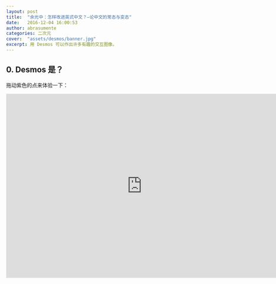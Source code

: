 ```yaml
---
layout: post
title:  "余光中：怎样改进英式中文？—论中文的常态与变态"
date:   2016-12-04 16:00:53
author: abrasumente
categories: 二次元
cover:  "assets/desmos/banner.jpg"
excerpt: 用 Desmos 可以作出许多有趣的交互图像。
---
```


## 0. Desmos 是？

拖动紫色的点来体验一下：
<iframe src="https://www.desmos.com/calculator/zsd9pilokm?embed" width="736px" height="500px" style="border: none" frameBorder=0 />

可以看出，Desmos 就是用来画交互式图像的。

## 1. 入门
这个可以看官方的视频教学，这里我选出一些必要的 (YouTube)：

1. [函数](http://learn.desmos.com/functions)
2. [列表](http://learn.desmos.com/lists)
3. [点](http://learn.desmos.com/points)
4. [限制](http://learn.desmos.com/restrictions)
5. [滑块](http://learn.desmos.com/sliders)

每个视频一分钟，五个都很直观，简单到关掉声音也能看懂（雾）。

如果看不了，也可以看[文字版](https://desmos.s3.amazonaws.com/Desmos_User_Guide_ZH-CN.pdf)。但是因为没有视频来的那么简单，所以不推荐。

## 2. 用单位圆画正弦函数图像
### 2.0 原型
参见湘教版高中必修（一）第 39 页顶图（那个图实在太反人类）。或下图（来自玄数）：
![单位圆和正弦函数图像]({{ site.url }}/assets/desmos/unit-circle-and-sine-graph.gif)

### 2.1 画图
设旋转角度为 $\alpha$，圆心横坐标（随意选取）$C_x=-\frac{\pi}{2}$。然后从易到难开始画吧。

#### 2.1.0  画 $y = \pm1$
$$y = [1, {-1}]$$
![y=+-1]({{ site.url }}/assets/desmos/lines-of-pm1.png)
上面是用列表的写法。它等价于下面两条：
$$y=1$$$$y=-1$$

#### 2.1.1 画单位圆
直接上圆的方程：
$$x^2+y^2=1$$
![圆心在原点的圆]({{ site.url }}/assets/desmos/unit-circle-sitting-on-the-origin.png)
然而圆心落在原点，与期望不符。于是将它向左平移：
$$(x-C_x)^2+y^2=1$$
![平移之后的圆]({{ site.url }}/assets/desmos/well-placed-unit-circle.png)
平移多少随你定，看着舒服就行。

#### 2.1.2 画终边和三角函数线
##### 2.1.2.0 交点坐标

先求出终边和单位圆的交点坐标会方便许多。设终边与单位圆相交与 $P$ 点。明显它的纵坐标为 $\sin{\alpha}$。至于横坐标，由于单位圆刚才已经向左平移，$P$ 点也要随之平移。综上就有：
$$P(\cos{\alpha}+C_x,\sin{\alpha})$$
放到 Desmos 就是：
$$P_x=\cos{\alpha}+C_x$$ $$P_y=\sin{\alpha}$$
然后我们可以画出交点 $P$：
$$(P_x,P_y)$$
![pi/2时P点位置]({{ site.url }}/assets/desmos/drawing-point-p.png)

##### 2.1.2.1 作正弦线
$$x=P_x$$
![半吊子正弦线]({{ site.url }}/assets/desmos/horrible-sine-line.png)

这能叫正弦线吗！？限制一下：
$$x=P_x\{0<y<P_y\}$$
![2/3吊子正弦线]({{ site.url }}/assets/desmos/not-so-perfect-sine-line.png)

这个就比刚才的好多了。可是还是有一点问题，就是当 $P_y<0$ 时，限制条件就会变成这种鬼畜东西：$0<y<-1$。所以，$0$ 和 $P_y$ 应该取小的放在左边，大的放在右边。就有：
$$x=P_x\{\min(0,P_y)<y<\max(0,P_y)\}$$
![完美正弦线]({{ site.url }}/assets/desmos/sine-line.png)

##### 2.1.2.2 作终边
可以拿一次函数来作：
$$y=x$$
![y=x]({{ site.url }}/assets/desmos/simple-y-eqauls-to-x.png)

斜率就是$\tan\alpha$ 了：
$$y=(\tan{\alpha})x$$
![调整斜率]({{ site.url }}/assets/desmos/adjusting-the-slope.png)
向左平移：
$$y=(\tan{\alpha})(x-C_x)$$
![平移直线]({{ site.url }}/assets/desmos/shift-the-line-to-where-it-should-be.png)

为避免它割过整个圆，再作出一点限制，让它定义域限制在**圆心**和**交点 $P$** 之间：
$$y=(\tan{\alpha})(x-C_x)\{\min (C_x,P_x)\leq{x}\leq\max (C_x,P_x)\}$$
![限制直线范围]({{ site.url }}/assets/desmos/some-restrictions-on-the-line.png)

#### 2.1.2 画正弦图像
从简单开始：
$$f(x)=\sin{x}$$
![y=sinx]({{ site.url }}/assets/desmos/original-graph-of-sine.png)

再一步步限制：
$$f(x)=\sin{x} \{ 0 \leq x \leq \alpha\}$$
![限制正弦函数图像]({{ site.url }}/assets/desmos/put-sine-in-jail.png)

作出图像上相应的点：
$$(\alpha,f(\alpha))$$
![正弦函数图像上的点]({{ site.url }}/assets/desmos/corresponding-point-on-the-sine-graph.png)

#### 2.1.3 交点 $P$ 与图像上对应点连线
$$y=P_y\{ P_x \leq x \leq \alpha \}$$
![连线]({{ site.url }}/assets/desmos/connect-unit-circle-and-sine-graph-together.png)

#### 2.1.4 图像上对应点纵坐标
跟上面正弦线一样：
$$x=\alpha\{\min(0,P_y)<y<\max(0,P_y)\}$$
所以可以合并起来写：
$$x=[P_x,\alpha]\{\min(0,P_y)<y<\max(0,P_y)\}$$
![平移正弦线]({{ site.url }}/assets/desmos/a-fancy-line.png)

### 2.2 成品
图像上的点可以拖动。
<iframe src="https://www.desmos.com/calculator/nys9tokhfn?embed" width="736px" height="300px" style="border: 1px solid #ccc" frameBorder=0 />

### 2.3 改进版
<iframe src="https://www.desmos.com/calculator/ttpm67hjrx?embed" width="736px" height="300px" style="border: 1px solid #ccc" frameBorder=0 />

## 3. 总结
事实证明这个玩意非常好玩....最后送上一个 $y=A\sin(\omega{x}+\phi)$
<iframe src="https://www.desmos.com/calculator/ltxpsskwft?embed" width="736px" height="300px" style="border: 1px solid #ccc" frameBorder=0 />
